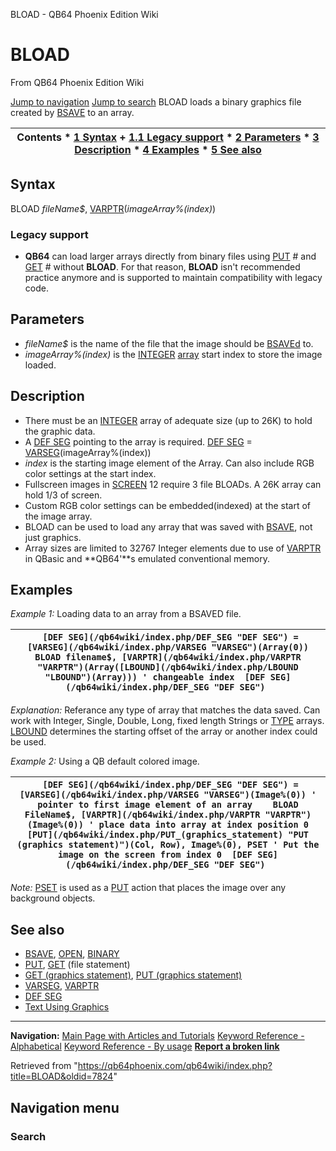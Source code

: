 


BLOAD - QB64 Phoenix Edition Wiki








# BLOAD



From QB64 Phoenix Edition Wiki



[Jump to navigation](#mw-head)
[Jump to search](#searchInput)
BLOAD loads a binary graphics file created by [BSAVE](/qb64wiki/index.php/BSAVE "BSAVE") to an array.


  






| Contents * [1 Syntax](#Syntax) 	+ [1.1 Legacy support](#Legacy_support) * [2 Parameters](#Parameters) * [3 Description](#Description) * [4 Examples](#Examples) * [5 See also](#See_also) |
| --- |


## Syntax


BLOAD *fileName$*, [VARPTR](/qb64wiki/index.php/VARPTR "VARPTR")(*imageArray%(*index*)*)
### Legacy support


* **QB64** can load larger arrays directly from binary files using [PUT](/qb64wiki/index.php/PUT "PUT") # and [GET](/qb64wiki/index.php/GET "GET") # without **BLOAD**. For that reason, **BLOAD** isn't recommended practice anymore and is supported to maintain compatibility with legacy code.


  




## Parameters


* *fileName$* is the name of the file that the image should be [BSAVEd](/qb64wiki/index.php/BSAVE "BSAVE") to.
* *imageArray%(index)* is the [INTEGER](/qb64wiki/index.php/INTEGER "INTEGER") [array](/qb64wiki/index.php/Arrays "Arrays") start index to store the image loaded.


  




## Description


* There must be an [INTEGER](/qb64wiki/index.php/INTEGER "INTEGER") array of adequate size (up to 26K) to hold the graphic data.
* A [DEF SEG](/qb64wiki/index.php/DEF_SEG "DEF SEG") pointing to the array is required. [DEF SEG](/qb64wiki/index.php/DEF_SEG "DEF SEG") = [VARSEG](/qb64wiki/index.php/VARSEG "VARSEG")(imageArray%(index))
* *index* is the starting image element of the Array. Can also include RGB color settings at the start index.
* Fullscreen images in [SCREEN](/qb64wiki/index.php/SCREEN "SCREEN") 12 require 3 file BLOADs. A 26K array can hold 1/3 of screen.
* Custom RGB color settings can be embedded(indexed) at the start of the image array.
* BLOAD can be used to load any array that was saved with [BSAVE](/qb64wiki/index.php/BSAVE "BSAVE"), not just graphics.
* Array sizes are limited to 32767 Integer elements due to use of [VARPTR](/qb64wiki/index.php/VARPTR "VARPTR") in QBasic and **QB64'**s emulated conventional memory.


  




## Examples


*Example 1:* Loading data to an array from a BSAVED file.





| ```  [DEF SEG](/qb64wiki/index.php/DEF_SEG "DEF SEG") = [VARSEG](/qb64wiki/index.php/VARSEG "VARSEG")(Array(0))    BLOAD filename$, [VARPTR](/qb64wiki/index.php/VARPTR "VARPTR")(Array([LBOUND](/qb64wiki/index.php/LBOUND "LBOUND")(Array))) ' changeable index  [DEF SEG](/qb64wiki/index.php/DEF_SEG "DEF SEG")  ``` |
| --- |


*Explanation:* Referance any type of array that matches the data saved. Can work with Integer, Single, Double, Long, fixed length Strings or [TYPE](/qb64wiki/index.php/TYPE "TYPE") arrays. [LBOUND](/qb64wiki/index.php/LBOUND "LBOUND") determines the starting offset of the array or another index could be used.
  

*Example 2:* Using a QB default colored image.





| ```  [DEF SEG](/qb64wiki/index.php/DEF_SEG "DEF SEG") = [VARSEG](/qb64wiki/index.php/VARSEG "VARSEG")(Image%(0)) ' pointer to first image element of an array    BLOAD FileName$, [VARPTR](/qb64wiki/index.php/VARPTR "VARPTR")(Image%(0)) ' place data into array at index position 0    [PUT](/qb64wiki/index.php/PUT_(graphics_statement) "PUT (graphics statement)")(Col, Row), Image%(0), PSET ' Put the image on the screen from index 0  [DEF SEG](/qb64wiki/index.php/DEF_SEG "DEF SEG")  ``` |
| --- |


*Note:* [PSET](/qb64wiki/index.php/PSET "PSET") is used as a [PUT](/qb64wiki/index.php/PUT_(graphics_statement) "PUT (graphics statement)") action that places the image over any background objects.
  




## See also


* [BSAVE](/qb64wiki/index.php/BSAVE "BSAVE"), [OPEN](/qb64wiki/index.php/OPEN "OPEN"), [BINARY](/qb64wiki/index.php/BINARY "BINARY")
* [PUT](/qb64wiki/index.php/PUT "PUT"), [GET](/qb64wiki/index.php/GET "GET") (file statement)
* [GET (graphics statement)](/qb64wiki/index.php/GET_(graphics_statement) "GET (graphics statement)"), [PUT (graphics statement)](/qb64wiki/index.php/PUT_(graphics_statement) "PUT (graphics statement)")
* [VARSEG](/qb64wiki/index.php/VARSEG "VARSEG"), [VARPTR](/qb64wiki/index.php/VARPTR "VARPTR")
* [DEF SEG](/qb64wiki/index.php/DEF_SEG "DEF SEG")
* [Text Using Graphics](/qb64wiki/index.php/Text_Using_Graphics "Text Using Graphics")


  






---


**Navigation:**
[Main Page with Articles and Tutorials](/qb64wiki/index.php/Main_Page "Main Page")
[Keyword Reference - Alphabetical](/qb64wiki/index.php/Keyword_Reference_-_Alphabetical "Keyword Reference - Alphabetical")
[Keyword Reference - By usage](/qb64wiki/index.php/Keyword_Reference_-_By_usage "Keyword Reference - By usage")
**[Report a broken link](https://qb64phoenix.com/forum/showthread.php?tid=2800)**  





Retrieved from "<https://qb64phoenix.com/qb64wiki/index.php?title=BLOAD&oldid=7824>"




## Navigation menu








### Search





















